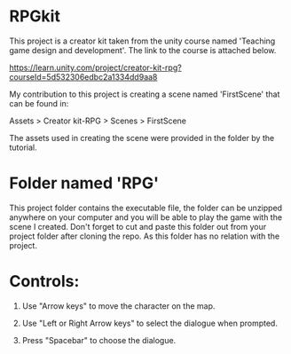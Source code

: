# RPGkit

This project is a creator kit taken from the unity course named 'Teaching game design and development'. The link to the course is attached below.

https://learn.unity.com/project/creator-kit-rpg?courseId=5d532306edbc2a1334dd9aa8

My contribution to this project is creating a scene named 'FirstScene' that can be found in:

Assets > Creator kit-RPG > Scenes > FirstScene

The assets used in creating the scene were provided in the folder by the tutorial.

# Folder named 'RPG'
This project folder contains the executable file, the folder can be unzipped anywhere on your computer and you will be able to play the game with the scene I created.
Don't forget to cut and paste this folder out from your project folder after cloning the repo. As this folder has no relation with the project.

# Controls:

1.  Use "Arrow keys" to move the character on the map.

2.  Use "Left or Right Arrow keys" to select the dialogue when prompted.

3.  Press "Spacebar" to choose the dialogue.
